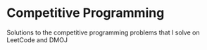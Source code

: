 # Competitive Programming

Solutions to the competitive programming problems that I solve on LeetCode and DMOJ
